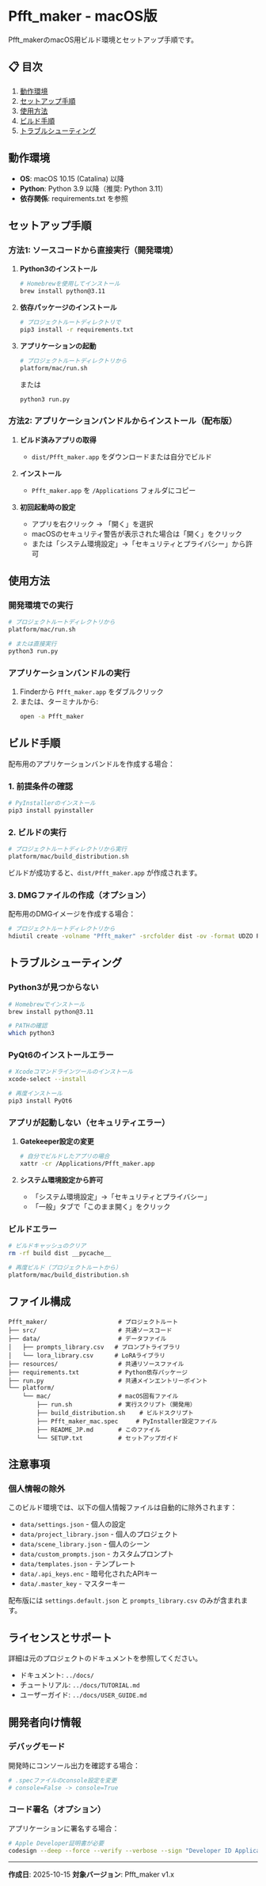 # Pfft_maker - macOS版

Pfft_makerのmacOS用ビルド環境とセットアップ手順です。

## 📋 目次

1. [動作環境](#動作環境)
2. [セットアップ手順](#セットアップ手順)
3. [使用方法](#使用方法)
4. [ビルド手順](#ビルド手順)
5. [トラブルシューティング](#トラブルシューティング)

## 動作環境

- **OS**: macOS 10.15 (Catalina) 以降
- **Python**: Python 3.9 以降（推奨: Python 3.11）
- **依存関係**: requirements.txt を参照

## セットアップ手順

### 方法1: ソースコードから直接実行（開発環境）

1. **Python3のインストール**
   ```bash
   # Homebrewを使用してインストール
   brew install python@3.11
   ```

2. **依存パッケージのインストール**
   ```bash
   # プロジェクトルートディレクトリで
   pip3 install -r requirements.txt
   ```

3. **アプリケーションの起動**
   ```bash
   # プロジェクトルートディレクトリから
   platform/mac/run.sh
   ```

   または

   ```bash
   python3 run.py
   ```

### 方法2: アプリケーションバンドルからインストール（配布版）

1. **ビルド済みアプリの取得**
   - `dist/Pfft_maker.app` をダウンロードまたは自分でビルド

2. **インストール**
   - `Pfft_maker.app` を `/Applications` フォルダにコピー

3. **初回起動時の設定**
   - アプリを右クリック → 「開く」を選択
   - macOSのセキュリティ警告が表示された場合は「開く」をクリック
   - または「システム環境設定」→「セキュリティとプライバシー」から許可

## 使用方法

### 開発環境での実行

```bash
# プロジェクトルートディレクトリから
platform/mac/run.sh

# または直接実行
python3 run.py
```

### アプリケーションバンドルの実行

1. Finderから `Pfft_maker.app` をダブルクリック
2. または、ターミナルから:
   ```bash
   open -a Pfft_maker
   ```

## ビルド手順

配布用のアプリケーションバンドルを作成する場合：

### 1. 前提条件の確認

```bash
# PyInstallerのインストール
pip3 install pyinstaller
```

### 2. ビルドの実行

```bash
# プロジェクトルートディレクトリから実行
platform/mac/build_distribution.sh
```

ビルドが成功すると、`dist/Pfft_maker.app` が作成されます。

### 3. DMGファイルの作成（オプション）

配布用のDMGイメージを作成する場合：

```bash
# プロジェクトルートディレクトリから
hdiutil create -volname "Pfft_maker" -srcfolder dist -ov -format UDZO Pfft_maker.dmg
```

## トラブルシューティング

### Python3が見つからない

```bash
# Homebrewでインストール
brew install python@3.11

# PATHの確認
which python3
```

### PyQt6のインストールエラー

```bash
# Xcodeコマンドラインツールのインストール
xcode-select --install

# 再度インストール
pip3 install PyQt6
```

### アプリが起動しない（セキュリティエラー）

1. **Gatekeeper設定の変更**
   ```bash
   # 自分でビルドしたアプリの場合
   xattr -cr /Applications/Pfft_maker.app
   ```

2. **システム環境設定から許可**
   - 「システム環境設定」→「セキュリティとプライバシー」
   - 「一般」タブで「このまま開く」をクリック

### ビルドエラー

```bash
# ビルドキャッシュのクリア
rm -rf build dist __pycache__

# 再度ビルド（プロジェクトルートから）
platform/mac/build_distribution.sh
```

## ファイル構成

```
Pfft_maker/                    # プロジェクトルート
├── src/                       # 共通ソースコード
├── data/                      # データファイル
│   ├── prompts_library.csv   # プロンプトライブラリ
│   └── lora_library.csv      # LoRAライブラリ
├── resources/                 # 共通リソースファイル
├── requirements.txt           # Python依存パッケージ
├── run.py                     # 共通メインエントリーポイント
└── platform/
    └── mac/                   # macOS固有ファイル
        ├── run.sh             # 実行スクリプト（開発用）
        ├── build_distribution.sh    # ビルドスクリプト
        ├── Pfft_maker_mac.spec     # PyInstaller設定ファイル
        ├── README_JP.md       # このファイル
        └── SETUP.txt          # セットアップガイド
```

## 注意事項

### 個人情報の除外

このビルド環境では、以下の個人情報ファイルは自動的に除外されます：

- `data/settings.json` - 個人の設定
- `data/project_library.json` - 個人のプロジェクト
- `data/scene_library.json` - 個人のシーン
- `data/custom_prompts.json` - カスタムプロンプト
- `data/templates.json` - テンプレート
- `data/.api_keys.enc` - 暗号化されたAPIキー
- `data/.master_key` - マスターキー

配布版には `settings.default.json` と `prompts_library.csv` のみが含まれます。

## ライセンスとサポート

詳細は元のプロジェクトのドキュメントを参照してください。

- ドキュメント: `../docs/`
- チュートリアル: `../docs/TUTORIAL.md`
- ユーザーガイド: `../docs/USER_GUIDE.md`

## 開発者向け情報

### デバッグモード

開発時にコンソール出力を確認する場合：

```bash
# .specファイルのconsole設定を変更
# console=False -> console=True
```

### コード署名（オプション）

アプリケーションに署名する場合：

```bash
# Apple Developer証明書が必要
codesign --deep --force --verify --verbose --sign "Developer ID Application: Your Name" dist/Pfft_maker.app
```

---

**作成日**: 2025-10-15
**対象バージョン**: Pfft_maker v1.x
